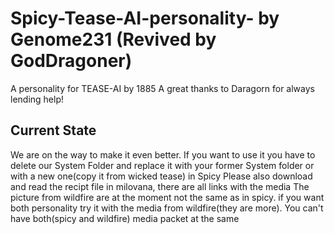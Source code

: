 # Spicy-Tease-AI-personality- by Genome231 (Revived by GodDragoner)
A personality for TEASE-AI by 1885
A great thanks to Daragorn for always lending help!

## Current State
We are on the way to make it even better.
If you want to use it you have to delete our System Folder and replace it with your former System folder or with a new one(copy it from wicked tease) in Spicy
Please also download and read the recipt file in milovana, there are all links with the media
The picture from wildfire are at the moment not the same as in spicy. if you want both personality try it with the media from wildfire(they are more). You can't have both(spicy and wildfire) media packet at the same
